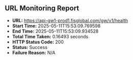 ## URL Monitoring Report

- **URL:** https://api-gw1-prod1.fisglobal.com/gw/v1/health
- **Start Time:** 2025-05-11T15:53:09.769598
- **End Time:** 2025-05-11T15:53:09.934528
- **Total Time Taken:** 0.16493 seconds
- **HTTP Status Code:** 200
- **Status:** Success
- **Failure Reason:** N/A
